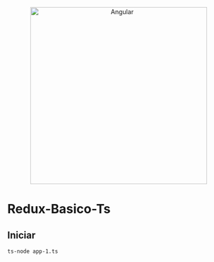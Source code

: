 <p align="center">
  <img alt="Angular" src="https://raw.githubusercontent.com/reduxjs/redux/master/logo/logo-title-dark.png" width="400">
</p>

# Redux-Basico-Ts

## Iniciar
```
ts-node app-1.ts
```
